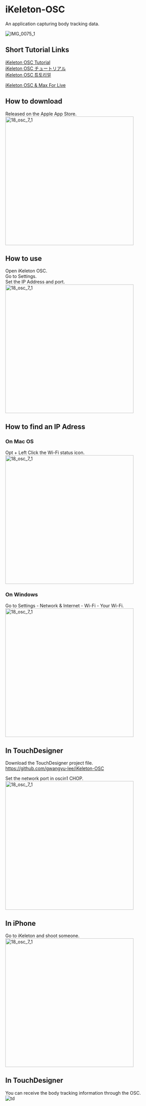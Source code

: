 # iKeleton-OSC
An application capturing body tracking data.    

![IMG_0075_1](https://user-images.githubusercontent.com/79373845/235265119-4e16ef20-cf73-4083-b5e6-832e14a7f57c.gif)

## Short Tutorial Links    
<a href="https://www.gwangyulee.com/p/ikeleton-osc-tutorial-eng.html" target="_blank">iKeleton OSC Tutorial</a>    
<a href="https://www.gwangyulee.com/p/ikeleton-osc-tutorial-jpn.html" target="_blank">iKeleton OSC チュートリアル</a>    
<a href="https://www.gwangyulee.com/p/ikeleton-osc-tutorial-kor.html" target="_blank">iKeleton OSC 튜토리얼</a>    

<a href="https://www.gwangyulee.com/p/ikeleton-osc-max-for-live.html" target="_blank">iKeleton OSC & Max For Live</a>    


## How to download
Released on the Apple App Store.    
<img width="400" alt="18_osc_7_1" src="https://user-images.githubusercontent.com/79373845/235264697-a922dc82-cc57-400a-9458-11e1d319cc41.PNG">

## How to use    
Open iKeleton OSC.    
Go to Settings.    
Set the IP Address and port.    
<img width="400" alt="18_osc_7_1" src="https://user-images.githubusercontent.com/79373845/233688867-f1f9c87a-f778-42c2-a85a-a2ceb8d4fa8c.PNG">

## How to find an IP Adress    
### On Mac OS    
Opt + Left Click the Wi-Fi status icon.    
<img width="400" alt="18_osc_7_1" src="https://user-images.githubusercontent.com/79373845/233689027-588c6a88-bda2-42af-9b21-21c81897f189.png">

### On Windows    
Go to Settings - Network & Internet - Wi-Fi - Your Wi-Fi.    
<img width="400" alt="18_osc_7_1" src="https://user-images.githubusercontent.com/79373845/233689314-df5288c2-8130-4ba0-b66b-635e0638d6ff.png">

## In TouchDesigner   
Download the TouchDesigner project file.    
https://github.com/gwangyu-lee/iKeleton-OSC

Set the network port in oscin1 CHOP.    
<img width="400" alt="18_osc_7_1" src="https://user-images.githubusercontent.com/79373845/233689536-787a1c83-f066-4a58-b62c-ca5bd738072e.png">

## In iPhone   
Go to iKeleton and shoot someone.    
<img width="400" alt="18_osc_7_1" src="https://user-images.githubusercontent.com/79373845/233689593-253cd592-5dfa-4672-94bb-bfbf727955ff.jpg">

## In TouchDesigner
You can receive the body tracking information through the OSC.    
![td](https://user-images.githubusercontent.com/79373845/233689632-ff3d292c-2508-49b7-b4d7-68b8ddb31e8f.png)
